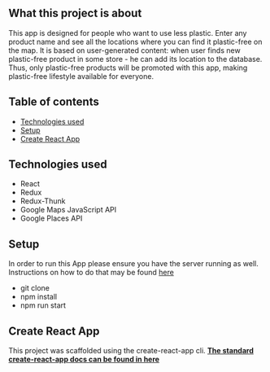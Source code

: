 ## What this project is about

This app is designed for people who want to use less plastic.
Enter any product name and see all the locations where you can find it plastic-free on the map.
It is based on user-generated content: when user finds new plastic-free product in some store - he can add its location to the database. 
Thus, only plastic-free products will be promoted with this app, making plastic-free lifestyle available for everyone.

## Table of contents

- [Technologies used](#Technologies-used)
- [Setup](#Setup)
- [Create React App](#Create-React-App)

## Technologies used

- React
- Redux
- Redux-Thunk
- Google Maps JavaScript API
- Google Places API

## Setup

In order to run this App please ensure you have the server running as well. 
Instructions on how to do that may be found [here](https://github.com/hastinc/Jobs-Board-Server)
- git clone
- npm install
- npm run start

## Create React App

This project was scaffolded using the create-react-app cli. 
**[The standard create-react-app docs can be found in here](https://github.com/facebook/create-react-app)**

